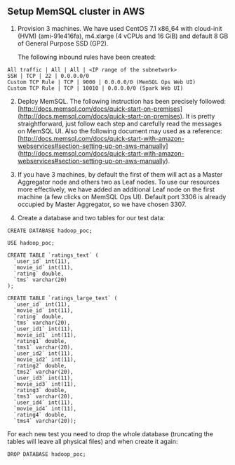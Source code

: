 ## Setup MemSQL cluster in AWS

1. Provision 3 machines.  We have used CentOS 7.1 x86_64 with cloud-init (HVM) (ami-91e416fa),
m4.xlarge (4 vCPUs and 16 GiB) and default 8 GB of General Purpose SSD (GP2).

   The following inbound rules have been created:

```
All traffic | All | All | <IP range of the subnetwork>
SSH | TCP | 22 | 0.0.0.0/0
Custom TCP Rule | TCP | 9000 | 0.0.0.0/0 (MemSQL Ops Web UI)
Custom TCP Rule | TCP | 10010 | 0.0.0.0/0 (Spark Web UI)
```

2. Deploy MemSQL.  The following instruction has been precisely followed:
[http://docs.memsql.com/docs/quick-start-on-premises](http://docs.memsql.com/docs/quick-start-on-premises).
It is pretty straightforward, just follow each step and carefully read the messages
on MemSQL UI.  Also the following document may used as a reference:
[http://docs.memsql.com/docs/quick-start-with-amazon-webservices#section-setting-up-on-aws-manually]
(http://docs.memsql.com/docs/quick-start-with-amazon-webservices#section-setting-up-on-aws-manually).

3. If you have 3 machines, by default the first of them will act as a Master Aggregator
node and others two as Leaf nodes.  To use our resources more effectively,
we have added an additional Leaf node on the first machine (a few clicks on MemSQL Ops UI).
Default port 3306 is already occupied by Master Aggregator, so we have chosen 3307.

4. Create a database and two tables for our test data:

```
CREATE DATABASE hadoop_poc;

USE hadoop_poc;

CREATE TABLE `ratings_text` (
  `user_id` int(11),
  `movie_id` int(11),
  `rating` double,
  `tms` varchar(20)
);

CREATE TABLE `ratings_large_text` (
  `user_id` int(11),
  `movie_id` int(11),
  `rating` double,
  `tms` varchar(20),
  `user_id1` int(11),
  `movie_id1` int(11),
  `rating1` double,
  `tms1` varchar(20),
  `user_id2` int(11),
  `movie_id2` int(11),
  `rating2` double,
  `tms2` varchar(20),
  `user_id3` int(11),
  `movie_id3` int(11),
  `rating3` double,
  `tms3` varchar(20),
  `user_id4` int(11),
  `movie_id4` int(11),
  `rating4` double,
  `tms4` varchar(20));
```

  For each new test you need to drop the whole database (truncating the tables will
leave all physical files) and when create it again:

```
DROP DATABASE hadoop_poc;
```

